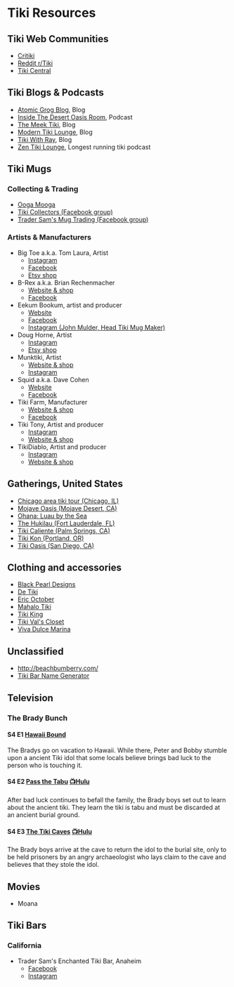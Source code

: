 # Tiki Resources
## Tiki Web Communities
* [Critiki](https://critiki.com/)
* [Reddit r/Tiki](https://www.reddit.com/r/Tiki/)
* [Tiki Central](http://www.tikiroom.com/tikicentral/bb/)
## Tiki Blogs & Podcasts
* [Atomic Grog Blog](http://www.slammie.com/atomicgrog/blog/), Blog
* [Inside The Desert Oasis Room](http://polynesianpop.podomatic.com/), Podcast
* [The Meek Tiki](https://themeektiki.wordpress.com/), Blog
* [Modern Tiki Lounge](http://www.moderntikilounge.com/), Blog
* [Tiki With Ray](http://http//www.tikiwithray.com/), Blog
* [Zen Tiki Lounge](https://www.zentikilounge.com/), Longest running tiki podcast
## Tiki Mugs
### Collecting & Trading
* [Ooga Mooga](http://www.ooga-mooga.com/)
* [Tiki Collectors (Facebook group)](https://www.facebook.com/groups/466693903506659/)
* [Trader Sam's Mug Trading (Facebook group)](https://www.facebook.com/groups/1621478511405443/)
### Artists & Manufacturers
* Big Toe a.k.a. Tom Laura, Artist
  * [Instagram](https://instagram.com/bigtoeart)
  * [Facebook](https://www.facebook.com/BigToeProductions/)
  * [Etsy shop](https://www.etsy.com/shop/BigToeArt)
* B-Rex a.k.a. Brian Rechenmacher
  * [Website & shop](http://www.brianrechenmacher.com/)
  * [Facebook](https://www.facebook.com/brexArt/)
* Eekum Bookum, artist and producer
  * [Website](https://www.eekumbookum.com/)
  * [Facebook](https://www.facebook.com/EekumBookumTikiMugs/)
  * [Instagram (John Mulder, Head Tiki Mug Maker)](https://instagram.com/mulder142)
* Doug Horne, Artist
  * [Instagram](https://instagram.com/doug_horne_art)
  * [Etsy shop](https://www.etsy.com/shop/DougHorneArt)
* Munktiki, Artist
  * [Website & shop](https://www.munktiki.com/)
  * [Instagram](http://instagram.com/munktiki)
* Squid a.k.a. Dave Cohen
  * [Website](http://www.squidart.com/)
  * [Facebook](https://m.facebook.com/Dave-Cohen-AKA-Squid-241293909315244/)
* Tiki Farm, Manufacturer
  * [Website & shop](http://www.tikifarm.com/)
  * [Facebook](https://www.facebook.com/officialtikifarm/)
* Tiki Tony, Artist and producer
  * [Instagram](https://instagram.com/tikitony)
  * [Website & shop](http://www.tikitony.com/)
* TikiDiablo, Artist and producer
  * [Instagram](https://instagram.com/tikidiablo)
  * [Website & shop](https://tikidiablo.bigcartel.com/)
## Gatherings, United States
* [Chicago area tiki tour (Chicago, IL)](http://fraternalorderofmoai.org/events/catt/)
* [Mojave Oasis (Mojave Desert, CA)](http://mojaveoasis.com/)
* [Ohana: Luau by the Sea](http://www.fraternalorderofmoai.org/ohana/)
* [The Hukilau (Fort Lauderdale, FL)](https://www.thehukilau.com/)
* [Tiki Caliente (Palm Springs, CA)](https://www.tiki-caliente.com/)
* [Tiki Kon (Portland, OR)](https://www.tikikon.com/)
* [Tiki Oasis (San Diego, CA)](https://tikioasis.com/)
## Clothing and accessories
* [Black Pearl Designs](https://www.blackpearldesigns.com/)
* [De Tiki](https://www.facebook.com/pages/category/Just-For-Fun/Jimmys-Custom-Tiki-Carving-1486236151673537/)
* [Eric October](http://ericoctober.com/)
* [Mahalo Tiki](http://www.mahalotiki.com/)
* [Tiki King](http://www.tikiking.com/)
* [Tiki Val's Closet](http://www.tikivalscloset.com/)
* [Viva Dulce Marina](https://www.etsy.com/shop/VivaDulceMarina)
## Unclassified
* http://beachbumberry.com/
* [Tiki Bar Name Generator](https://www.hanttula.com/tiki-bar-name-generator/)
## Television
### The Brady Bunch
#### S4 E1 [Hawaii Bound](https://www.imdb.com/title/tt0531098/?ref_=ttep_ep1)  
The Bradys go on vacation to Hawaii. While there, Peter and Bobby stumble upon a ancient Tiki idol that some locals believe brings bad luck to the person who is touching it.
#### S4 E2 [Pass the Tabu](https://www.imdb.com/title/tt0531119/?ref_=ttep_ep2) [📺Hulu](https://www.hulu.com/watch/d943d718-35ad-464d-bab5-64419db027fa)  
After bad luck continues to befall the family, the Brady boys set out to learn about the ancient tiki. They learn the tiki is tabu and must be discarded at an ancient burial ground.
#### S4 E3 [The Tiki Caves](https://www.imdb.com/title/tt0531151/?ref_=ttep_ep3) [📺Hulu](https://www.hulu.com/watch/07a5a000-5495-43e2-ba93-d653cc8eba84)  
The Brady boys arrive at the cave to return the idol to the burial site, only to be held prisoners by an angry archaeologist who lays claim to the cave and believes that they stole the idol.
## Movies
* Moana
## Tiki Bars
### California
* Trader Sam's Enchanted Tiki Bar, Anaheim
  * [Facebook](https://m.facebook.com/search/top/?q=bookem%20tiki&ref=content_filter&tsid=0.36614795795031163&source=typeahead#!/EnchantedTikiBar/)
  * [Instagram](https://instagram.com/enchantedtikibar)
